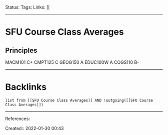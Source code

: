 Status: 
Tags: 
Links: [[
___
# SFU Course Class Averages
## Principles
MACM101 C+
CMPT125 C
GEOG150 A
EDUC100W A
COGS110 B-
___
# Backlinks
```dataview
list from [[SFU Course Class Averages]] AND !outgoing([[SFU Course Class Averages]])
```
___
References:

Created:: 2022-01-30 00:43
